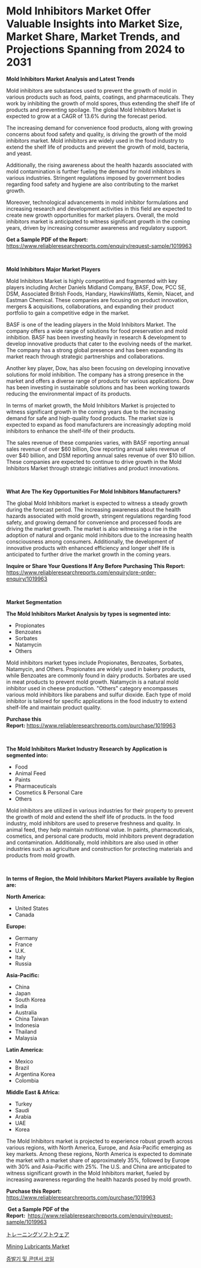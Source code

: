 <p><h1>Mold Inhibitors Market Offer Valuable Insights into Market Size, Market Share, Market Trends, and Projections Spanning from 2024 to 2031</h1></p><p><strong>Mold Inhibitors Market Analysis and Latest Trends</strong></p>
<p><p>Mold inhibitors are substances used to prevent the growth of mold in various products such as food, paints, coatings, and pharmaceuticals. They work by inhibiting the growth of mold spores, thus extending the shelf life of products and preventing spoilage. The global Mold Inhibitors Market is expected to grow at a CAGR of 13.6% during the forecast period.</p><p>The increasing demand for convenience food products, along with growing concerns about food safety and quality, is driving the growth of the mold inhibitors market. Mold inhibitors are widely used in the food industry to extend the shelf life of products and prevent the growth of mold, bacteria, and yeast.</p><p>Additionally, the rising awareness about the health hazards associated with mold contamination is further fueling the demand for mold inhibitors in various industries. Stringent regulations imposed by government bodies regarding food safety and hygiene are also contributing to the market growth.</p><p>Moreover, technological advancements in mold inhibitor formulations and increasing research and development activities in this field are expected to create new growth opportunities for market players. Overall, the mold inhibitors market is anticipated to witness significant growth in the coming years, driven by increasing consumer awareness and regulatory support.</p></p>
<p><strong>Get a Sample PDF of the Report:&nbsp;</strong> <a href="https://www.reliableresearchreports.com/enquiry/request-sample/1019963">https://www.reliableresearchreports.com/enquiry/request-sample/1019963</a></p>
<p>&nbsp;</p>
<p><strong>Mold Inhibitors Major Market Players</strong></p>
<p><p>Mold Inhibitors Market is highly competitive and fragmented with key players including Archer Daniels Midland Company, BASF, Dow, PCC SE, DSM, Associated British Foods, Handary, HawkinsWatts, Kemin, Niacet, and Eastman Chemical. These companies are focusing on product innovation, mergers & acquisitions, collaborations, and expanding their product portfolio to gain a competitive edge in the market.</p><p>BASF is one of the leading players in the Mold Inhibitors Market. The company offers a wide range of solutions for food preservation and mold inhibition. BASF has been investing heavily in research & development to develop innovative products that cater to the evolving needs of the market. The company has a strong global presence and has been expanding its market reach through strategic partnerships and collaborations.</p><p>Another key player, Dow, has also been focusing on developing innovative solutions for mold inhibition. The company has a strong presence in the market and offers a diverse range of products for various applications. Dow has been investing in sustainable solutions and has been working towards reducing the environmental impact of its products.</p><p>In terms of market growth, the Mold Inhibitors Market is projected to witness significant growth in the coming years due to the increasing demand for safe and high-quality food products. The market size is expected to expand as food manufacturers are increasingly adopting mold inhibitors to enhance the shelf-life of their products.</p><p>The sales revenue of these companies varies, with BASF reporting annual sales revenue of over $60 billion, Dow reporting annual sales revenue of over $40 billion, and DSM reporting annual sales revenue of over $10 billion. These companies are expected to continue to drive growth in the Mold Inhibitors Market through strategic initiatives and product innovations.</p></p>
<p>&nbsp;</p>
<p><strong>What Are The Key Opportunities For Mold Inhibitors Manufacturers?</strong></p>
<p><p>The global Mold Inhibitors market is expected to witness a steady growth during the forecast period. The increasing awareness about the health hazards associated with mold growth, stringent regulations regarding food safety, and growing demand for convenience and processed foods are driving the market growth. The market is also witnessing a rise in the adoption of natural and organic mold inhibitors due to the increasing health consciousness among consumers. Additionally, the development of innovative products with enhanced efficiency and longer shelf life is anticipated to further drive the market growth in the coming years.</p></p>
<p><strong>Inquire or Share Your Questions If Any Before Purchasing This Report:</strong> <a href="https://www.reliableresearchreports.com/enquiry/pre-order-enquiry/1019963">https://www.reliableresearchreports.com/enquiry/pre-order-enquiry/1019963</a></p>
<p>&nbsp;</p>
<p><strong>Market Segmentation</strong></p>
<p><strong>The Mold Inhibitors Market Analysis by types is segmented into:</strong></p>
<p><ul><li>Propionates</li><li>Benzoates</li><li>Sorbates</li><li>Natamycin</li><li>Others</li></ul></p>
<p><p>Mold inhibitors market types include Propionates, Benzoates, Sorbates, Natamycin, and Others. Propionates are widely used in bakery products, while Benzoates are commonly found in dairy products. Sorbates are used in meat products to prevent mold growth. Natamycin is a natural mold inhibitor used in cheese production. "Others" category encompasses various mold inhibitors like parabens and sulfur dioxide. Each type of mold inhibitor is tailored for specific applications in the food industry to extend shelf-life and maintain product quality.</p></p>
<p><strong>Purchase this Report:&nbsp;</strong><a href="https://www.reliableresearchreports.com/purchase/1019963">https://www.reliableresearchreports.com/purchase/1019963</a></p>
<p>&nbsp;</p>
<p><strong>The Mold Inhibitors Market Industry Research by Application is segmented into:</strong></p>
<p><ul><li>Food</li><li>Animal Feed</li><li>Paints</li><li>Pharmaceuticals</li><li>Cosmetics & Personal Care</li><li>Others</li></ul></p>
<p><p>Mold inhibitors are utilized in various industries for their property to prevent the growth of mold and extend the shelf life of products. In the food industry, mold inhibitors are used to preserve freshness and quality. In animal feed, they help maintain nutritional value. In paints, pharmaceuticals, cosmetics, and personal care products, mold inhibitors prevent degradation and contamination. Additionally, mold inhibitors are also used in other industries such as agriculture and construction for protecting materials and products from mold growth.</p></p>
<p>&nbsp;</p>
<p><strong>In terms of Region, the Mold Inhibitors Market Players available by Region are:</strong></p>
<p>
    <p> <strong> North America: </strong>
        <ul>
            <li>United States</li>
            <li>Canada</li>
        </ul>
        </p> 
    <p> <strong> Europe: </strong>
        <ul>
            <li>Germany</li>
            <li>France</li>
            <li>U.K.</li>
            <li>Italy</li>
            <li>Russia</li>
        </ul>
        </p> 
    <p> <strong> Asia-Pacific: </strong>
        <ul>
            <li>China</li>
            <li>Japan</li>
            <li>South Korea</li>
            <li>India</li>
            <li>Australia</li>
            <li>China Taiwan</li>
            <li>Indonesia</li>
            <li>Thailand</li>
            <li>Malaysia</li>
        </ul>
        </p> 
    <p> <strong> Latin America: </strong>
        <ul>
            <li>Mexico</li>
            <li>Brazil</li>
            <li>Argentina Korea</li>
            <li>Colombia</li>
        </ul>
        </p> 
    <p> <strong> Middle East & Africa: </strong>
        <ul>
            <li>Turkey</li>
            <li>Saudi</li>
            <li>Arabia</li>
            <li>UAE</li>
            <li>Korea</li>
        </ul>
    </p>
    </p>
<p><p>The Mold Inhibitors market is projected to experience robust growth across various regions, with North America, Europe, and Asia-Pacific emerging as key markets. Among these regions, North America is expected to dominate the market with a market share of approximately 35%, followed by Europe with 30% and Asia-Pacific with 25%. The U.S. and China are anticipated to witness significant growth in the Mold Inhibitors market, fueled by increasing awareness regarding the health hazards posed by mold growth.</p></p>
<p><strong>Purchase this Report: </strong><a href="https://www.reliableresearchreports.com/purchase/1019963">https://www.reliableresearchreports.com/purchase/1019963</a></p>
<p>&nbsp;<strong>Get a Sample PDF of the Report:&nbsp;&nbsp;</strong><a href="https://www.reliableresearchreports.com/enquiry/request-sample/1019963">https://www.reliableresearchreports.com/enquiry/request-sample/1019963</a></p>
<p><strong></strong></p>
<p><p><a href="https://github.com/zekaoe592392/Market-Research-Report-List-1/blob/main/3484918194328.md">トレーニングソフトウェア</a></p><p><a href="https://github.com/RickHolmes3/Market-Research-Report-List-3/blob/main/mining-lubricants-market.md">Mining Lubricants Market</a></p><p><a href="https://github.com/crfsywufhm81415/Market-Research-Report-List-1/blob/main/2603105194052.md">증발기 및 콘덴서 코일</a></p></p>